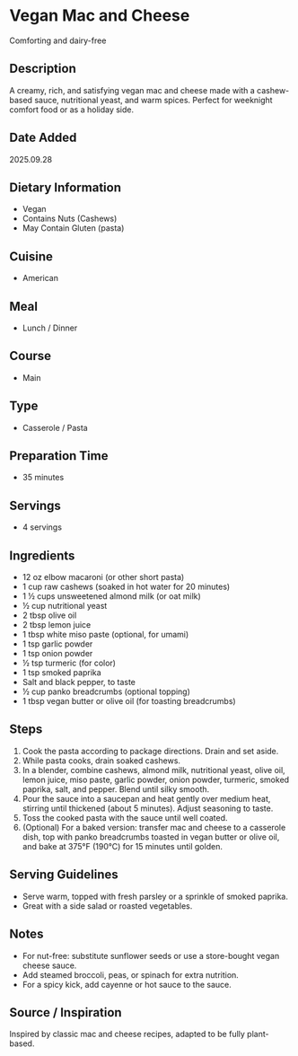 # Vegan Mac and Cheese
Comforting and dairy-free

## Description
A creamy, rich, and satisfying vegan mac and cheese made with a cashew-based sauce, nutritional yeast, and warm spices. Perfect for weeknight comfort food or as a holiday side.

## Date Added
2025.09.28

## Dietary Information
- Vegan
- Contains Nuts (Cashews)
- May Contain Gluten (pasta)

## Cuisine
- American

## Meal
- Lunch / Dinner

## Course
- Main

## Type
- Casserole / Pasta

## Preparation Time
- 35 minutes

## Servings
- 4 servings

## Ingredients
- 12 oz elbow macaroni (or other short pasta)
- 1 cup raw cashews (soaked in hot water for 20 minutes)
- 1 ½ cups unsweetened almond milk (or oat milk)
- ½ cup nutritional yeast
- 2 tbsp olive oil
- 2 tbsp lemon juice
- 1 tbsp white miso paste (optional, for umami)
- 1 tsp garlic powder
- 1 tsp onion powder
- ½ tsp turmeric (for color)
- 1 tsp smoked paprika
- Salt and black pepper, to taste
- ½ cup panko breadcrumbs (optional topping)
- 1 tbsp vegan butter or olive oil (for toasting breadcrumbs)

## Steps  
1. Cook the pasta according to package directions. Drain and set aside.  
2. While pasta cooks, drain soaked cashews.  
3. In a blender, combine cashews, almond milk, nutritional yeast, olive oil, lemon juice, miso paste, garlic powder, onion powder, turmeric, smoked paprika, salt, and pepper. Blend until silky smooth.  
4. Pour the sauce into a saucepan and heat gently over medium heat, stirring until thickened (about 5 minutes). Adjust seasoning to taste.  
5. Toss the cooked pasta with the sauce until well coated.  
6. (Optional) For a baked version: transfer mac and cheese to a casserole dish, top with panko breadcrumbs toasted in vegan butter or olive oil, and bake at 375°F (190°C) for 15 minutes until golden.  

## Serving Guidelines
- Serve warm, topped with fresh parsley or a sprinkle of smoked paprika.  
- Great with a side salad or roasted vegetables.  

## Notes  
- For nut-free: substitute sunflower seeds or use a store-bought vegan cheese sauce.  
- Add steamed broccoli, peas, or spinach for extra nutrition.  
- For a spicy kick, add cayenne or hot sauce to the sauce.  

## Source / Inspiration  
Inspired by classic mac and cheese recipes, adapted to be fully plant-based.
